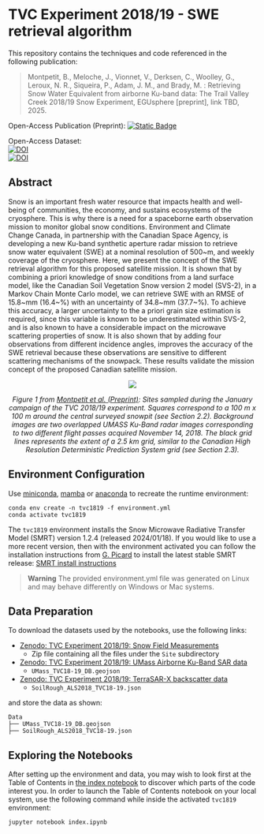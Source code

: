 # TVC Experiment 2018/19 - SWE retrieval algorithm

This repository contains the techniques and code referenced in the following publication:


>  Montpetit, B., Meloche, J., Vionnet, V., Derksen, C., Woolley, G., Leroux, N. R., Siqueira, P., Adam, J. M., and Brady, M. : Retrieving Snow Water Equivalent from airborne Ku-band data: The Trail Valley Creek 2018/19 Snow Experiment, EGUsphere [preprint], link TBD, 2025.


Open-Access Publication (Preprint): [![Static Badge](https://img.shields.io/badge/The_Cryosphere-blue)](https://doi.org/10.5194/egusphere-2024-651)

Open-Access Dataset:  
[![DOI](https://zenodo.org/badge/DOI/10.5281/zenodo.10794207.svg)](https://doi.org/10.5281/zenodo.10794207)  
[![DOI](https://zenodo.org/badge/DOI/10.5281/zenodo.10794918.svg)](https://doi.org/10.5281/zenodo.10794918)   


## Abstract

Snow is an important fresh water resource that impacts health and well-being of communities, the economy, and sustains ecosystems of the cryosphere. This is why there is a need for a spaceborne earth observation mission to monitor global snow conditions. Environment and Climate Change Canada, in partnership with the Canadian Space Agency, is developing a new Ku-band synthetic aperture radar mission to retrieve snow water equivalent (SWE) at a nominal resolution of 500~m, and weekly coverage of the cryosphere. Here, we present the concept of the SWE retrieval algorithm for this proposed satellite mission. It is shown that by combining a priori knowledge of snow conditions from a land surface model, like the Canadian Soil Vegetation Snow version 2 model (SVS-2), in a Markov Chain Monte Carlo model, we can retrieve SWE with an RMSE of 15.8~mm (16.4~$\%$) with an uncertainty of 34.8~mm (37.7~$\%$). To achieve this accuracy, a larger uncertainty to the a priori grain size estimation is required, since this variable is known to be underestimated within SVS-2, and is also known to have a considerable impact on the microwave scattering properties of snow. It is also shown that by adding four observations from different incidence angles, improves the accuracy of the SWE retrieval because these observations are sensitive to different scattering mechanisms of the snowpack. These results validate the mission concept of the proposed Canadian satellite mission.

<p align="center">
    <img src="Figures/f01.png">
</p>

<p align="center">
    <i>Figure 1 from <a href="https://doi.org/10.5194/egusphere-2024-651">Montpetit et al. (Preprint)</a>: Sites sampled during the January campaign of the TVC 2018/19 experiment. Squares correspond to a 100 m x 100 m around the central surveyed snowpit (see Section 2.2). Background images are two overlapped UMASS Ku-Band radar images corresponding to two different flight passes acquired November 14, 2018. The black grid lines represents the extent of a 2.5 km grid, similar to the Canadian High Resolution Deterministic Prediction System grid (see Section 2.3).</i>
</p>

## Environment Configuration

Use [miniconda](https://docs.conda.io/projects/miniconda/en/latest/), [mamba](https://mamba.readthedocs.io/en/latest/) or [anaconda](https://www.anaconda.com/download) to recreate the runtime environment:


```
conda env create -n tvc1819 -f environment.yml
conda activate tvc1819
```

The `tvc1819` environment installs the Snow Microwave Radiative Transfer Model (SMRT) version 1.2.4 (released 2024/01/18). If you would like to use a more recent version, then with the environment activated you can follow the installation instructions from [G. Picard](https://github.com/ghislainp) to install the latest stable SMRT release: [SMRT install instructions](https://github.com/smrt-model/smrt?tab=readme-ov-file#quick-installation)

> **Warning** 
> The provided environment.yml file was generated on Linux and may behave differently on Windows or Mac systems.

## Data Preparation

To download the datasets used by the notebooks, use the following links:

- [Zenodo: TVC Experiment 2018/19: Snow Field Measurements](https://doi.org/10.5281/zenodo.10794207)
  - Zip file containing all the files under the `Site` subdirectory
- [Zenodo: TVC Experiment 2018/19: UMass Airborne Ku-Band SAR data](https://doi.org/10.5281/zenodo.10794918)
  - `UMass_TVC18-19_DB.geojson`
- [Zenodo: TVC Experiment 2018/19: TerraSAR-X backscatter data](https://doi.org/10.5281/zenodo.10794868)
  - `SoilRough_ALS2018_TVC18-19.json`

and store the data as shown:

```
Data
├── UMass_TVC18-19_DB.geojson
├── SoilRough_ALS2018_TVC18-19.json
```

## Exploring the Notebooks

After setting up the environment and data, you may wish to look first at the Table of Contents in [the index notebook](./index.ipynb) to discover which parts of the code interest you. In order to launch the Table of Contents notebook on your local system, use the following command while inside the activated `tvc1819` environment:

```
jupyter notebook index.ipynb
```
